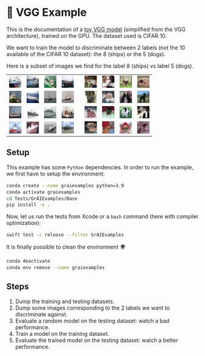 # 🚀 VGG Example

This is the documentation of a [toy VGG model](../../Tests/GrAIExamples/VGGExample.swift) 
(simplified from the VGG architecture), trained on the GPU. 
The dataset used is CIFAR 10. 

We want to train the model to discriminate between 2 labels 
(not the 10 available of the CIFAR 10 dataset): the 8 (ships) or the 5 (dogs).

Here is a subset of images we find for the label 8 (ships) vs label 5 (dogs).

<table align="center" cellspacing="0" cellpadding="0">
    <tr>
        <td><img src="../../Tests/data/out/cifar-10/CIFAR8_0.png"></td>
        <td><img src="../../Tests/data/out/cifar-10/CIFAR8_1.png"></td>
        <td><img src="../../Tests/data/out/cifar-10/CIFAR8_2.png"></td>
        <td><img src="../../Tests/data/out/cifar-10/CIFAR8_3.png"></td>
        <td> </td>
        <td><img src="../../Tests/data/out/cifar-10/CIFAR5_0.png"></td>
        <td><img src="../../Tests/data/out/cifar-10/CIFAR5_1.png"></td>
        <td><img src="../../Tests/data/out/cifar-10/CIFAR5_2.png"></td>
        <td><img src="../../Tests/data/out/cifar-10/CIFAR5_3.png"></td>
    </tr>
    <tr>
        <td><img src="../../Tests/data/out/cifar-10/CIFAR8_4.png"></td>
        <td><img src="../../Tests/data/out/cifar-10/CIFAR8_5.png"></td>
        <td><img src="../../Tests/data/out/cifar-10/CIFAR8_6.png"></td>
        <td><img src="../../Tests/data/out/cifar-10/CIFAR8_7.png"></td>
        <td> </td>
        <td><img src="../../Tests/data/out/cifar-10/CIFAR5_4.png"></td>
        <td><img src="../../Tests/data/out/cifar-10/CIFAR5_5.png"></td>
        <td><img src="../../Tests/data/out/cifar-10/CIFAR5_6.png"></td>
        <td><img src="../../Tests/data/out/cifar-10/CIFAR5_7.png"></td>
    </tr>
    <tr>
        <td><img src="../../Tests/data/out/cifar-10/CIFAR8_8.png"></td>
        <td><img src="../../Tests/data/out/cifar-10/CIFAR8_9.png"></td>
        <td><img src="../../Tests/data/out/cifar-10/CIFAR8_10.png"></td>
        <td><img src="../../Tests/data/out/cifar-10/CIFAR8_11.png"></td>
        <td> </td>
        <td><img src="../../Tests/data/out/cifar-10/CIFAR5_8.png"></td>
        <td><img src="../../Tests/data/out/cifar-10/CIFAR5_9.png"></td>
        <td><img src="../../Tests/data/out/cifar-10/CIFAR5_10.png"></td>
        <td><img src="../../Tests/data/out/cifar-10/CIFAR5_11.png"></td>
    </tr>
    <tr>
        <td><img src="../../Tests/data/out/cifar-10/CIFAR8_12.png"></td>
        <td><img src="../../Tests/data/out/cifar-10/CIFAR8_13.png"></td>
        <td><img src="../../Tests/data/out/cifar-10/CIFAR8_14.png"></td>
        <td><img src="../../Tests/data/out/cifar-10/CIFAR8_15.png"></td>
        <td> </td>
        <td><img src="../../Tests/data/out/cifar-10/CIFAR5_12.png"></td>
        <td><img src="../../Tests/data/out/cifar-10/CIFAR5_13.png"></td>
        <td><img src="../../Tests/data/out/cifar-10/CIFAR5_14.png"></td>
        <td><img src="../../Tests/data/out/cifar-10/CIFAR5_15.png"></td>
    </tr>
</table>

## Setup

This example has some `Python` dependencies. In order to run 
the example, we first have to setup the environment: 

```bash
conda create --name graiexamples python=3.9
conda activate graiexamples
cd Tests/GrAIExamples/Base
pip install -e .
```

Now, let us run the tests from Xcode or a `bash` command (here with compiler 
optimization):

```bash
swift test -c release --filter GrAIExamples
```

It is finally possible to clean the environment 🌍

```bash     
conda deactivate
conda env remove --name graiexamples
```

## Steps

1. Dump the training and testing datasets.
1. Dump some images corresponding to the 2 labels 
   we want to discriminate against.
1. Evaluate a random model on the testing dataset: watch a bad performance.  
1. Train a model on the training dataset.
1. Evaluate the trained model on the testing dataset: 
   watch a better performance.

